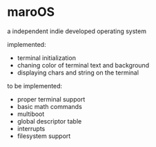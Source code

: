 # maroOS
 a independent indie developed operating system 
 
<span style="color🍏">implemented:</span>
 - terminal initialization
 - chaning color of terminal text and background
 - displaying chars and string on the terminal

<span style="color🟥">to be implemented:</span>
 - proper terminal support
 - basic math commands
 - multiboot
 - global descriptor table
 - interrupts
 - filesystem support
